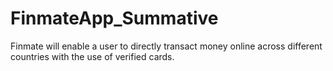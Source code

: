 # FinmateApp_Summative
Finmate will enable a user to directly transact money online across different countries with the use of verified cards. 
